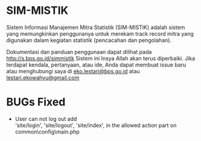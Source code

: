 SIM-MISTIK
===============================

Sistem Informasi Manajemen Mitra Statistik (SIM-MISTIK) adalah sistem yang memungkinkan penggunanya untuk merekam track record mitra yang digunakan dalam kegiatan statistik (pencacahan dan pengolahan).

Dokumentasi dan panduan penggunaan dapat dilihat pada http://s.bps.go.id/simmistik
Sistem ini Insya Allah akan terus diperbaiki. Jika terdapat kendala, pertanyaan, atau ide, Anda dapat membuat issue baru atau menghubungi saya di eko.lestari@bps.go.id atau lestari.ekowahyu@gmail.com



BUGs Fixed
===========================
- User can not log out
        add  
            'site/login',
            'site/logout',
            'site/index',
        in the allowed action part on common\config\main.php